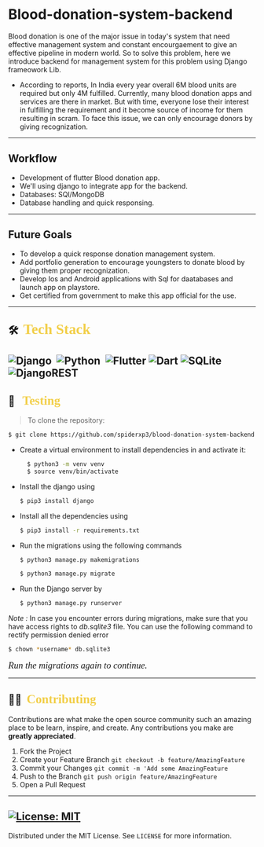 # Blood-donation-system-backend
Blood donation is one of the major issue in today's system that need effective management system and constant encourgaement to give an effective pipeline in modern world. So to solve this problem, here we introduce backend for management system for this problem using Django frameowork Lib.
* According to reports, In India every year overall 6M blood units are required but only 4M fulfilled. Currently, many blood donation apps and services are there in market. But with time, everyone lose their interest in fulfilling the requirement and it become source of income for them resulting in scram. To face this issue, we can only encourage donors by giving recognization.

-----
Workflow
-----
* Development of flutter Blood donation app.
* We'll using django to integrate app for the backend.
* Databases: SQl/MongoDB
* Database handling and quick responsing.
-----
## Future Goals
* To develop a quick response donation management system.
* Add portfolio generation to encourage youngsters to donate blood by giving them proper recognization.
* Develop Ios and Android applications with Sql for daatabases and launch app on playstore.
* Get certified from government to make this app official for the use.
----
## 🛠 &nbsp;<span style="color: #f2cf4a; font-family: Babas; font-size: 1.4em;">Tech Stack
</span>


![Django](https://img.shields.io/badge/django%20-%23092E20.svg?&style=for-the-badge&logo=django&logoColor=white)&nbsp;
![Python](https://img.shields.io/badge/python%20-%2314354C.svg?&style=for-the-badge&logo=python&logoColor=white)&nbsp;
![Flutter](https://img.shields.io/badge/Flutter-%2302569B.svg?style=for-the-badge&logo=Flutter&logoColor=white)
![Dart](https://img.shields.io/badge/dart-%230175C2.svg?style=for-the-badge&logo=dart&logoColor=white)
![SQLite](https://img.shields.io/badge/sqlite-%2307405e.svg?style=for-the-badge&logo=sqlite&logoColor=white)
![DjangoREST](https://img.shields.io/badge/DJANGO-REST-ff1709?style=for-the-badge&logo=django&logoColor=white&color=ff1709&labelColor=gray)
----
## 💼 &nbsp; <span style="color: #f2cf4a; font-family: Babas; font-size: 1.2em;">Testing
</span>



>To clone the repository:

```sh
$ git clone https://github.com/spiderxp3/blood-donation-system-backend.git
```


- Create a virtual environment to install dependencies in and activate it:
  ```sh
    $ python3 -m venv venv
    $ source venv/bin/activate
    ```

- Install the django using
    ```sh
    $ pip3 install django
    ```

- Install all the dependencies using
    ```sh
    $ pip3 install -r requirements.txt
    ```
-  Run the migrations using the following commands         
    ```sh
    $ python3 manage.py makemigrations
    ```
    ```sh
    $ python3 manage.py migrate
    ```
- Run the Django server by
    ```sh
    $ python3 manage.py runserver
    ```

*Note :*  In case you encounter errors during migrations, make sure that you have access rights to *db.sqlite3* file. You can use the following command to rectify permission denied error
```sh
$ chown *username* db.sqlite3
```

<span style="font-family: times, serif; font-size:14pt; font-style:italic">Run the migrations again to continue. </span>

----
<!-- CONTRIBUTING -->

## 🤝🏻 &nbsp;<span style="color: #f2cf4a; font-family: Babas; font-size: 1.2em;">Contributing
</span>

Contributions are what make the open source community such an amazing place to be learn, inspire, and create. Any contributions you make are **greatly appreciated**.

1. Fork the Project
2. Create your Feature Branch `git checkout -b feature/AmazingFeature`
3. Commit your Changes `git commit -m 'Add some AmazingFeature`
4. Push to the Branch `git push origin feature/AmazingFeature`
5. Open a Pull Request
----
<!-- LICENSE -->
## [![License: MIT](https://img.shields.io/badge/License-MIT-yellow.svg)](https://opensource.org/licenses/MIT)  

Distributed under the MIT License. See `LICENSE` for more information.


